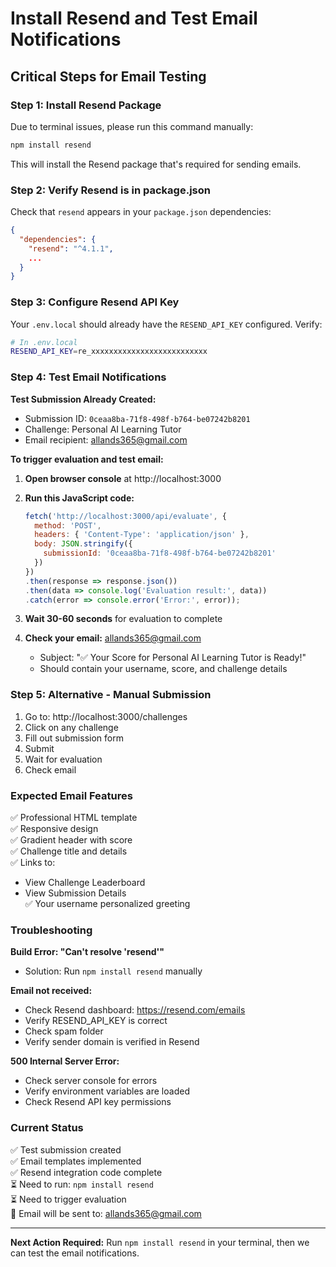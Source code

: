 # Install Resend and Test Email Notifications

## Critical Steps for Email Testing

### Step 1: Install Resend Package

Due to terminal issues, please run this command manually:

```bash
npm install resend
```

This will install the Resend package that's required for sending emails.

### Step 2: Verify Resend is in package.json

Check that `resend` appears in your `package.json` dependencies:

```json
{
  "dependencies": {
    "resend": "^4.1.1",
    ...
  }
}
```

### Step 3: Configure Resend API Key

Your `.env.local` should already have the `RESEND_API_KEY` configured. Verify:

```bash
# In .env.local
RESEND_API_KEY=re_xxxxxxxxxxxxxxxxxxxxxxxxxx
```

### Step 4: Test Email Notifications

**Test Submission Already Created:**
- Submission ID: `0ceaa8ba-71f8-498f-b764-be07242b8201`
- Challenge: Personal AI Learning Tutor
- Email recipient: allands365@gmail.com

**To trigger evaluation and test email:**

1. **Open browser console** at http://localhost:3000

2. **Run this JavaScript code:**
   ```javascript
   fetch('http://localhost:3000/api/evaluate', {
     method: 'POST',
     headers: { 'Content-Type': 'application/json' },
     body: JSON.stringify({ 
       submissionId: '0ceaa8ba-71f8-498f-b764-be07242b8201' 
     })
   })
   .then(response => response.json())
   .then(data => console.log('Evaluation result:', data))
   .catch(error => console.error('Error:', error));
   ```

3. **Wait 30-60 seconds** for evaluation to complete

4. **Check your email:** allands365@gmail.com
   - Subject: "✅ Your Score for Personal AI Learning Tutor is Ready!"
   - Should contain your username, score, and challenge details

### Step 5: Alternative - Manual Submission

1. Go to: http://localhost:3000/challenges
2. Click on any challenge
3. Fill out submission form
4. Submit
5. Wait for evaluation
6. Check email

### Expected Email Features

✅ Professional HTML template  
✅ Responsive design  
✅ Gradient header with score  
✅ Challenge title and details  
✅ Links to:
   - View Challenge Leaderboard
   - View Submission Details  
✅ Your username personalized greeting  

### Troubleshooting

**Build Error: "Can't resolve 'resend'"**
- Solution: Run `npm install resend` manually

**Email not received:**
- Check Resend dashboard: https://resend.com/emails
- Verify RESEND_API_KEY is correct
- Check spam folder
- Verify sender domain is verified in Resend

**500 Internal Server Error:**
- Check server console for errors
- Verify environment variables are loaded
- Check Resend API key permissions

### Current Status

✅ Test submission created  
✅ Email templates implemented  
✅ Resend integration code complete  
⏳ Need to run: `npm install resend`  
⏳ Need to trigger evaluation  
📧 Email will be sent to: allands365@gmail.com  

---

**Next Action Required:**
Run `npm install resend` in your terminal, then we can test the email notifications.
